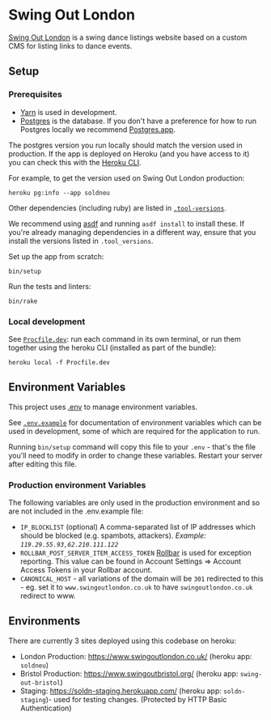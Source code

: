 # Swing Out London

[Swing Out London](https://www.swingoutlondon.co.uk) is a swing dance listings
website based on a custom CMS for listing links to dance events.

## Setup

### Prerequisites

- [Yarn](https://yarnpkg.com/en/docs/install/) is used in development.
- [Postgres](https://www.postgresql.org/) is the database. If you don't have a
preference for how to run Postgres locally we recommend
[Postgres.app](https://postgresapp.com/).

The postgres version you run locally should match the version used in production.
If the app is deployed on Heroku (and you have access to it) you can check this with the
[Heroku CLI](https://devcenter.heroku.com/articles/heroku-cli).

For example, to get the version used on Swing Out London production:

    heroku pg:info --app soldneu

Other dependencies (including ruby) are listed in
[`.tool-versions`](.tool-versions).

We recommend using [asdf](https://github.com/asdf-vm/asdf) and running `asdf
install` to install these. If you're already managing dependencies in a
different way, ensure that you install the versions listed in
`.tool_versions`.

Set up the app from scratch:

    bin/setup

Run the tests and linters:

    bin/rake

### Local development

See [`Procfile.dev`](Procfile.dev): run each command in its own terminal, or
run them together using the heroku CLI (installed as part of the bundle):

    heroku local -f Procfile.dev

## Environment Variables

This project uses [.env](https://github.com/bkeepers/dotenv) to manage
environment variables.

See [`.env.example`](.env.example) for documentation of environment variables
which can be used in development, some of which are required for the
application to run.

Running `bin/setup` command will copy this file to your `.env` - that's the
file you'll need to modify in order to change these variables. Restart your
server after editing this file.

### Production environment Variables

The following variables are only used in the production environment and so
are not included in the .env.example file:

  - `IP_BLOCKLIST` (optional) A comma-separated list of IP addresses which
    should be blocked (e.g. spambots, attackers). _Example:
    `119.29.55.93,62.210.111.122`_
  - `ROLLBAR_POST_SERVER_ITEM_ACCESS_TOKEN` [Rollbar](https://rollbar.com/) is
    used for exception reporting. This value can be found in Account Settings
    => Account Access Tokens in your Rollbar account.
  - `CANONICAL_HOST` - all variations of the domain will be `301` redirected
    to this - eg. set it to `www.swingoutlondon.co.uk` to have
    `swingoutlondon.co.uk` redirect to www.

## Environments

There are currently 3 sites deployed using this codebase on heroku:

- London Production: https://www.swingoutlondon.co.uk/ (heroku app: `soldneu`)
- Bristol Production: https://www.swingoutbristol.org/ (heroku app:
  `swing-out-bristol`)
- Staging: https://soldn-staging.herokuapp.com/ (heroku app: `soldn-staging`)- used for testing changes.
(Protected by HTTP Basic Authentication)
